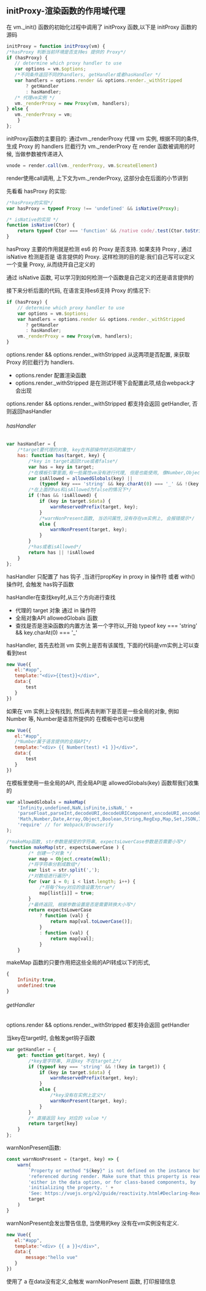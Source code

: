 ## initProxy-渲染函数的作用域代理

在 vm._init() 函数的初始化过程中调用了 initProxy 函数,以下是 initProxy 函数的源码
```javascript
initProxy = function initProxy(vm) {
/*hasProxy 判断当前环境是否支持es 提供的 Proxy*/
if (hasProxy) {
   // determine which proxy handler to use
   var options = vm.$options;
   /*不同条件返回不同的handlers, getHandler或者hasHandler */
   var handlers = options.render && options.render._withStripped
       ? getHandler
       : hasHandler;
   /* 代理vm实例 */
   vm._renderProxy = new Proxy(vm, handlers);
} else {
   vm._renderProxy = vm;
    }
};
```
initProxy函数的主要目的: 通过vm._renderProxy 代理 vm 实例, 根据不同的条件, 生成 Proxy 的 handlers 拦截行为
vm._renderProxy 在 render 函数被调用的时候, 当做参数被传递进入

```javascript
vnode = render.call(vm._renderProxy, vm.$createElement)
```
render使用call调用, 上下文为vm._renderProxy, 这部分会在后面的小节讲到

先看看 hasProxy 的实现:
```javascript
/*hasProxy的实现*/
var hasProxy = typeof Proxy !== 'undefined' && isNative(Proxy);

/* isNative的实现 */
function isNative(Ctor) {
    return typeof Ctor === 'function' && /native code/.test(Ctor.toString())
}
```
hasProxy 主要的作用就是检测 es6 的 Proxy 是否支持. 如果支持 Proxy , 通过 isNative 检测是否是
语言提供的 Proxy.  这样检测的目的是:我们自己写可以定义一个变量 Proxy, 从而绕开自己定义的

通过 isNative 函数,  可以学习到如何检测一个函数是自己定义的还是语言提供的

接下来分析后面的代码, 在语言支持es6支持 Proxy 的情况下:
```javascript
if (hasProxy) {
    // determine which proxy handler to use
    var options = vm.$options;
    var handlers = options.render && options.render._withStripped
       ? getHandler
       : hasHandler;
    vm._renderProxy = new Proxy(vm, handlers);
}
```
options.render && options.render._withStripped 从这两项是否配置, 来获取 Proxy 的拦截行为
handlers.
- options.render 配置渲染函数
- options.render._withStripped 是在测试环境下会配置此项,结合webpack才会出现

options.render && options.render._withStripped 都支持会返回 getHandler, 否则返回hasHandler

###### hasHandler

```javascript
var hasHandler = {
    /*target要代理的对象, key在外部操作时访问的属性*/
    has: function has(target, key) {
        /*key in target返回true或者false*/
        var has = key in target;
        /*在模板引擎里面,有一些属性vm没有进行代理, 但是也能使用, 像Number,Object等*/
        var isAllowed = allowedGlobals(key) ||
            (typeof key === 'string' && key.charAt(0) === '_' && !(key in target.$data));
        /*在上面的has和isAllowed为false的情况下*/
        if (!has && !isAllowed) {
            if (key in target.$data) {
                warnReservedPrefix(target, key);
            }
            /*warnNonPresent函数, 当访问属性,没有存在vm实例上, 会报错提示*/
            else {
                warnNonPresent(target, key);
            }
        }
        /*has或者isAllowed*/
        return has || !isAllowed
    }
};
```
hasHandler 只配置了 has 钩子 ,当进行propKey in proxy  in 操作符 或者 with() 操作时, 会触发 has钩子函数

hasHandler在查找key时,从三个方向进行查找
-  代理的 target 对象  通过 in 操作符
-  全局对象API      allowedGlobals 函数
-  查找是否是渲染函数的内置方法  第一个字符以_开始  typeof key === 'string' && key.charAt(0) === '_'


hasHandler, 首先去检测 vm 实例上是否有该属性,  下面的代码是vm实例上可以查看到test
```javascript
new Vue({
   el:"#app",
   template:"<div>{{test}}</div>",
   data:{
       test
   }
})
```
如果在 vm 实例上没有找到, 然后再去判断下是否是一些全局的对象, 例如 Number 等, Number是语言所提供的
在模板中也可以使用
```javascript
new Vue({
   el:"#app",
   /*Number属于语言提供的全局API*/
   template:"<div> {{ Number(test) +1 }}</div>",
   data:{
       test
   }
})
```
在模板里使用一些全局的API, 而全局API是 allowedGlobals(key) 函数帮我们收集的
```javascript
var allowedGlobals = makeMap(
    'Infinity,undefined,NaN,isFinite,isNaN,' +
    'parseFloat,parseInt,decodeURI,decodeURIComponent,encodeURI,encodeURIComponent,' +
    'Math,Number,Date,Array,Object,Boolean,String,RegExp,Map,Set,JSON,Intl,' +
    'require' // for Webpack/Browserify
);

/*makeMap函数, str参数是接受的字符串, expectsLowerCase参数是否需要小写*/
 function makeMap(str, expectsLowerCase ) {
        /* 创建一个对象 */
        var map = Object.create(null);
        /*将字符串分割成数组*/
        var list = str.split(',');
        /*对数组进行遍历*/
        for (var i = 0; i < list.length; i++) {
            /*将每个key对应的值设置为true*/
            map[list[i]] = true;
        }
        /*最终返回, 根据参数设置是否是需要转换大小写*/
        return expectsLowerCase
            ? function (val) {
                return map[val.toLowerCase()];
            }
            : function (val) {
                return map[val];
            }
    }
```
makeMap 函数的只要作用把这些全局的API转成以下的形式,
```javascript
{
    Infinity:true,
    undefined:true
}
```
###### getHandler
options.render && options.render._withStripped 都支持会返回 getHandler

当key在target时, 会触发get钩子函数
```javascript
var getHandler = {
    get: function get(target, key) {
        /*key是字符串, 并且key 不在target上*/
        if (typeof key === 'string' && !(key in target)) {
            if (key in target.$data) {
                warnReservedPrefix(target, key);
            }
            else {
                /*key没有在实例上定义*/
                warnNonPresent(target, key);
            }
        }
        /* 直接返回 key 对应的 value */
        return target[key]
    }
};
```
warnNonPresent函数:
```javascript
const warnNonPresent = (target, key) => {
    warn(
        `Property or method "${key}" is not defined on the instance but ` +
        'referenced during render. Make sure that this property is reactive, ' +
        'either in the data option, or for class-based components, by ' +
        'initializing the property. ' +
        'See: https://vuejs.org/v2/guide/reactivity.html#Declaring-Reactive-Properties.',
        target
    )
}
```
warnNonPresent会发出警告信息, 当使用的key 没有在vm实例没有定义.
```javascript
new Vue({
   el:"#app",
   template:"<div> {{ a }}</div>",
   data:{
       message:"hello vue"
   }
})
```
使用了 a  在data没有定义,会触发 warnNonPresent 函数, 打印报错信息